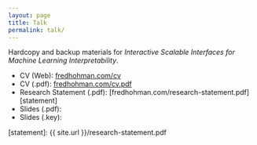 ```yaml
---
layout: page
title: Talk
permalink: talk/
---
```


Hardcopy and backup materials for *Interactive Scalable Interfaces for Machine Learning Interpretability*.

* CV (Web): [fredhohman.com/cv][cv]
* CV (.pdf): [fredhohman.com/cv.pdf][cv-pdf]
* Research Statement (.pdf): [fredhohman.com/research-statement.pdf][statement]
* Slides (.pdf): 
* Slides (.key): 

[cv]: https://fredhohman.com/cv
[cv-pdf]: https://fredhohman.com/cv.pdf
[statement]: {{ site.url }}/research-statement.pdf